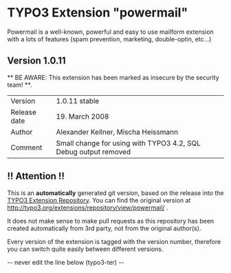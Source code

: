 # TYPO3 Extension "powermail"
Powermail is a well-known, powerful and easy to use mailform extension with a lots of features (spam prevention, marketing, double-optin, etc...)

## Version 1.0.11
** BE AWARE: This extension has been marked as insecure by the security team! **.



<table>
	<tr><td>Version</td><td>1.0.11 stable</td></tr>
	<tr><td>Release date</td><td>19. March 2008</td></tr>
	<tr><td>Author</td><td>Alexander Kellner, Mischa Heissmann</td></tr>
	<tr><td>Comment</td><td>Small change for using with TYPO3 4.2, SQL Debug output removed</td></tr>
</table>

## !! Attention !!
This is an **automatically** generated git version, based on the release into the [TYPO3 Extension Repository](http://www.typo3.org/extensions/).
You can find the original version at http://typo3.org/extensions/repository/view/powermail/ .

It does not make sense to make pull requests as this repository has been created automatically from 3rd party, not from the original author(s).

Every version of the extension is tagged with the version number, therefore you can switch quite easily between different versions.


-- never edit the line below (typo3-ter) --